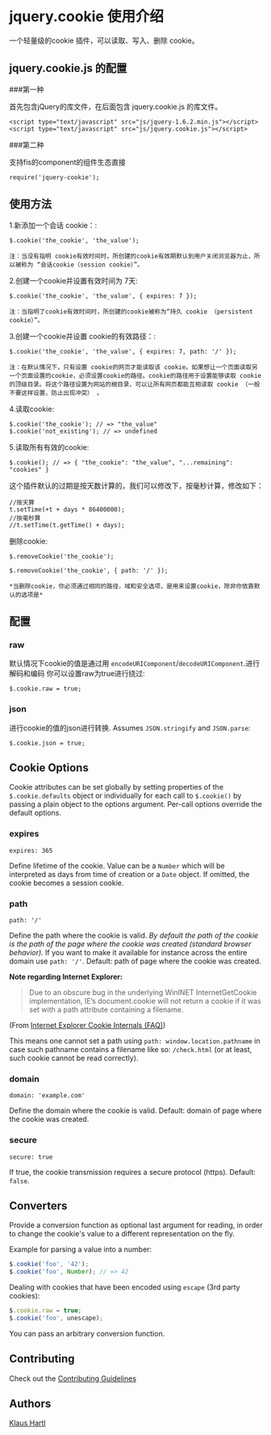 # jquery.cookie 使用介绍

一个轻量级的cookie 插件，可以读取、写入、删除 cookie。



## jquery.cookie.js 的配置

###第一种

首先包含jQuery的库文件，在后面包含 jquery.cookie.js 的库文件。

	<script type="text/javascript" src="js/jquery-1.6.2.min.js"></script>
	<script type="text/javascript" src="js/jquery.cookie.js"></script>

###第二种

支持fis的component的组件生态直接

	require('jquery-cookie');


## 使用方法

1.新添加一个会话 cookie：:

	$.cookie('the_cookie', 'the_value');

    注：当没有指明 cookie有效时间时，所创建的cookie有效期默认到用户关闭浏览器为止，所以被称为 “会话cookie（session cookie）”。

2.创建一个cookie并设置有效时间为 7天:

	$.cookie('the_cookie', 'the_value', { expires: 7 });

	注：当指明了cookie有效时间时，所创建的cookie被称为“持久 cookie （persistent cookie）”。


3.创建一个cookie并设置 cookie的有效路径：:


	$.cookie('the_cookie', 'the_value', { expires: 7, path: '/' });

	注：在默认情况下，只有设置 cookie的网页才能读取该 cookie。如果想让一个页面读取另一个页面设置的cookie，必须设置cookie的路径。cookie的路径用于设置能够读取 cookie的顶级目录。将这个路径设置为网站的根目录，可以让所有网页都能互相读取 cookie （一般不要这样设置，防止出现冲突） 。

4.读取cookie:


	$.cookie('the_cookie'); // => "the_value"
	$.cookie('not_existing'); // => undefined

5.读取所有有效的cookie:


	$.cookie(); // => { "the_cookie": "the_value", "...remaining": "cookies" }


这个插件默认的过期是按天数计算的，我们可以修改下，按毫秒计算，修改如下：

	//按天算
    t.setTime(+t + days * 86400000);
    //按毫秒算
    //t.setTime(t.getTime() + days);



删除cookie:


	$.removeCookie('the_cookie');
	
	$.removeCookie('the_cookie', { path: '/' });

	*当删除cookie，你必须通过相同的路径，域和安全选项，是用来设置cookie，除非你依靠默认的选项是*



## 配置

### raw


默认情况下cookie的值是通过用 `encodeURIComponent`/`decodeURIComponent`.进行解码和编码 你可以设置raw为true进行绕过:

	$.cookie.raw = true;


### json

进行cookie的值的json进行转换. Assumes `JSON.stringify` and `JSON.parse`:


	$.cookie.json = true;


## Cookie Options

Cookie attributes can be set globally by setting properties of the `$.cookie.defaults` object or individually for each call to `$.cookie()` by passing a plain object to the options argument. Per-call options override the default options.

### expires

    expires: 365

Define lifetime of the cookie. Value can be a `Number` which will be interpreted as days from time of creation or a `Date` object. If omitted, the cookie becomes a session cookie.

### path

    path: '/'

Define the path where the cookie is valid. *By default the path of the cookie is the path of the page where the cookie was created (standard browser behavior).* If you want to make it available for instance across the entire domain use `path: '/'`. Default: path of page where the cookie was created.

**Note regarding Internet Explorer:**

> Due to an obscure bug in the underlying WinINET InternetGetCookie implementation, IE’s document.cookie will not return a cookie if it was set with a path attribute containing a filename.

(From [Internet Explorer Cookie Internals (FAQ)](http://blogs.msdn.com/b/ieinternals/archive/2009/08/20/wininet-ie-cookie-internals-faq.aspx))

This means one cannot set a path using `path: window.location.pathname` in case such pathname contains a filename like so: `/check.html` (or at least, such cookie cannot be read correctly).

### domain

    domain: 'example.com'

Define the domain where the cookie is valid. Default: domain of page where the cookie was created.

### secure

    secure: true

If true, the cookie transmission requires a secure protocol (https). Default: `false`.

## Converters

Provide a conversion function as optional last argument for reading, in order to change the cookie's value
to a different representation on the fly.

Example for parsing a value into a number:

```javascript
$.cookie('foo', '42');
$.cookie('foo', Number); // => 42
```

Dealing with cookies that have been encoded using `escape` (3rd party cookies):

```javascript
$.cookie.raw = true;
$.cookie('foo', unescape);
```

You can pass an arbitrary conversion function.

## Contributing

Check out the [Contributing Guidelines](CONTRIBUTING.md)

## Authors

[Klaus Hartl](https://github.com/carhartl)
